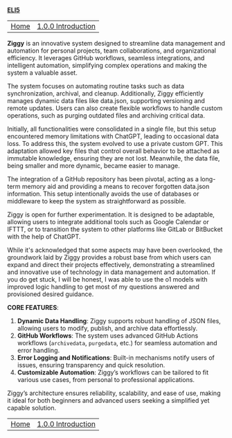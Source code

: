 **[ELI5](‐-0.0.0-.1-README-(ELI5).md)**

<TABLE width="100%"><TR><TD align="left"><a href="README.md">Home</a></TD><TD align="right"><a href="‐-1.0.0-Introduction.md">1.0.0 Introduction</a></TD></TR></TABLE>


**Ziggy** is an innovative system designed to streamline data management and automation for personal projects, team collaborations, and organizational efficiency. It leverages GitHub workflows, seamless integrations, and intelligent automation, simplifying complex operations and making the system a valuable asset.


The system focuses on automating routine tasks such as data synchronization, archival, and cleanup. Additionally, Ziggy efficiently manages dynamic data files like data.json, supporting versioning and remote updates. Users can also create flexible workflows to handle custom operations, such as purging outdated files and archiving critical data.


Initially, all functionalities were consolidated in a single file, but this setup encountered memory limitations with ChatGPT, leading to occasional data loss. To address this, the system evolved to use a private custom GPT. This adaptation allowed key files that control overall behavior to be attached as immutable knowledge, ensuring they are not lost. Meanwhile, the data file, being smaller and more dynamic, became easier to manage. 
 
The integration of a GitHub repository has been pivotal, acting as a long-term memory aid and providing a means to recover forgotten data.json information. This setup intentionally avoids the use of databases or middleware to keep the system as straightforward as possible.


Ziggy is open for further experimentation. It is designed to be adaptable, allowing users to integrate additional tools such as Google Calendar or IFTTT, or to transition the system to other platforms like GitLab or BitBucket with the help of ChatGPT.


While it's acknowledged that some aspects may have been overlooked, the groundwork laid by Ziggy provides a robust base from which users can expand and direct their projects effectively, demonstrating a streamlined and innovative use of technology in data management and automation. If you do get stuck, I will be honest, I was able to use the o1 models with improved logic handling to get most of my questions answered and provisioned desired guidance.


**CORE FEATURES**:


1. **Dynamic Data Handling**: Ziggy supports robust handling of JSON files, allowing users to modify, publish, and archive data effortlessly.  
2. **GitHub Workflows**: The system uses advanced GitHub Actions workflows (`archivedata`, `purgedata`, etc.) for seamless automation and error handling.  
3. **Error Logging and Notifications**: Built-in mechanisms notify users of issues, ensuring transparency and quick resolution.  
4. **Customizable Automation**: Ziggy’s workflows can be tailored to fit various use cases, from personal to professional applications.


Ziggy’s architecture ensures reliability, scalability, and ease of use, making it ideal for both beginners and advanced users seeking a simplified yet capable solution.

<TABLE width="100%"><TR><TD align="left"><a href="README.md">Home</a></TD><TD align="right"><a href="‐-1.0.0-Introduction.md">1.0.0 Introduction</a></TD></TR></TABLE>

